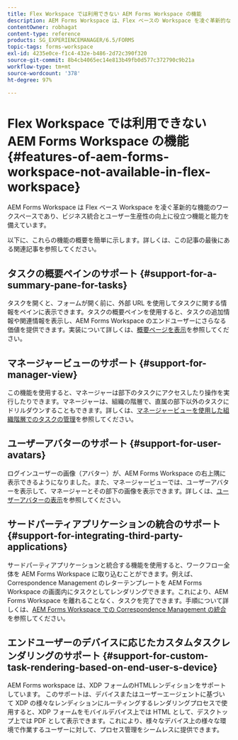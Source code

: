 ```yaml
---
title: Flex Workspace では利用できない AEM Forms Workspace の機能
description: AEM Forms Workspace は、Flex ベースの Workspace を凌ぐ革新的な機能を備えています。特徴と機能の違いについてお読みください。
contentOwner: robhagat
content-type: reference
products: SG_EXPERIENCEMANAGER/6.5/FORMS
topic-tags: forms-workspace
exl-id: 4235e0ce-f1c4-432e-b486-2d72c390f320
source-git-commit: 8b4cb4065ec14e813b49fb0d577c372790c9b21a
workflow-type: tm+mt
source-wordcount: '378'
ht-degree: 97%

---
```


# Flex Workspace では利用できない AEM Forms Workspace の機能 {#features-of-aem-forms-workspace-not-available-in-flex-workspace}

AEM Forms Workspace は Flex ベース Workspace を凌ぐ革新的な機能のワークスペースであり、ビジネス統合とユーザー生産性の向上に役立つ機能と能力を備えています。

以下に、これらの機能の概要を簡単に示します。詳しくは、この記事の最後にある関連記事を参照してください。

## タスクの概要ペインのサポート {#support-for-a-summary-pane-for-tasks}

タスクを開くと、フォームが開く前に、外部 URL を使用してタスクに関する情報をペインに表示できます。タスクの概要ペインを使用すると、タスクの追加情報や関連情報を表示し、AEM Forms Workspace のエンドユーザーにさらなる価値を提供できます。実装について詳しくは、[概要ページを表示](/help/forms/using/displaying-information-task-summary-pane.md)を参照してください。

## マネージャービューのサポート {#support-for-manager-view}

この機能を使用すると、マネージャーは部下のタスクにアクセスしたり操作を実行したりできます。マネージャーは、組織の階層で、直属の部下以外のタスクにドリルダウンすることもできます。詳しくは、[マネージャービューを使用した組織階層でのタスクの管理](/help/forms/using/tasks-organizational-hierarchy-using-manager.md)を参照してください。

## ユーザーアバターのサポート {#support-for-user-avatars}

ログインユーザーの画像（アバター）が、AEM Forms Workspace の右上隅に表示できるようになりました。また、マネージャービューでは、ユーザーアバターを表示して、マネージャーとその部下の画像を表示できます。詳しくは、[ユーザーアバターの表示](/help/forms/using/displaying-user-avatar.md)を参照してください。

## サードパーティアプリケーションの統合のサポート {#support-for-integrating-third-party-applications}

サードパーティアプリケーションと統合する機能を使用すると、ワークフロー全体を AEM Forms Workspace に取り込むことができます。例えば、Correspondence Management のレターテンプレートを AEM Forms Workspace の画面内にタスクとしてレンダリングできます。これにより、AEM Forms Workspace を離れることなく、タスクを完了できます。手順について詳しくは、[AEM Forms Workspace での Correspondence Management の統合](/help/forms/using/integrating-correspondence-management-html-workspace.md)を参照してください。

## エンドユーザーのデバイスに応じたカスタムタスクレンダリングのサポート {#support-for-custom-task-rendering-based-on-end-user-s-device}

AEM Forms workspace は、XDP フォームのHTMLレンディションをサポートしています。 このサポートは、デバイスまたはユーザーエージェントに基づいて XDP の様々なレンディションにルーティングするレンダリングプロセスで使用すると、XDP フォームをモバイルデバイス上では HTML として、デスクトップ上では PDF として表示できます。これにより、様々なデバイス上の様々な環境で作業するユーザーに対して、プロセス管理をシームレスに提供できます。
